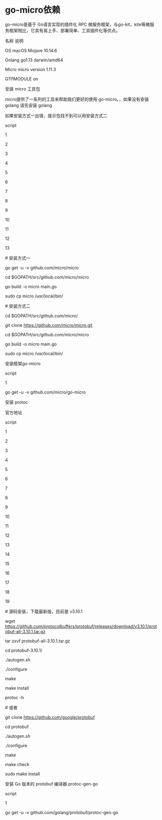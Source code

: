 # go-micro依赖



go-micro是基于 Go语言实现的插件化 RPC 微服务框架，与go-kit，kite等微服务框架相比，它具有易上手、部署简单、工具插件化等优点。



名称	说明

OS	macOS Mojave 10.14.6

Golang	go1.13 darwin/amd64

Micro	micro version 1.11.3

G111MODULE	on

安装 micro 工具包

micro提供了一系列的工具来帮助我们更好的使用 go-micro。，如果没有安装 golang 请先安装 golang

如果安装方式一出错，提示包找不到可以用安装方式二



script

1

2

3

4

5

6

7

8

9

10

11

12

13

\# 安装方式一

go get -u -v github.com/micro/micro

cd $GOPATH/src/github.com/micro/micro

go build -o micro main.go

sudo cp micro /usr/local/bin/



\# 安装方式二



cd $GOPATH/src/github.com/micro/

git clone https://github.com/micro/micro.git

cd $GOPATH/src/github.com/micro/micro

go build -o micro main.go

sudo cp micro /usr/local/bin/

安装框架go-micro

script

1

go get -u -v github.com/micro/go-micro

安装 protoc

官方地址



script

1

2

3

4

5

6

7

8

9

10

11

12

13

14

15

16

17

18

19

\# 源码安装，下载最新版，目前是 v3.10.1



wget https://github.com/protocolbuffers/protobuf/releases/download/v3.10.1/protobuf-all-3.10.1.tar.gz

tar zxvf protobuf-all-3.10.1.tar.gz

cd protobuf-3.10.1/

./autogen.sh

./configure

make

make install

protoc -h



\# 或者

git clone https://github.com/google/protobuf

cd protobuf

./autogen.sh

./configure

make

make check

sudo make install

安装 Go 版本的 protobuf 编译器 protoc-gen-go

script

1

go get -u -v github.com/golang/protobuf/protoc-gen-go



